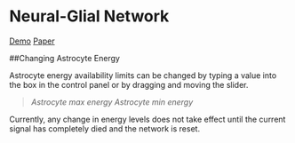 Neural-Glial Network
==============

[Demo](http://edlab-www.cs.umass.edu/~cjcorey/Neural-Network/index.html)
[Paper](http://edlab-www.cs.umass.edu/~cjcorey/Neural-Network/FinalProjectWrite-Up.pdf)

##Changing Astrocyte Energy

Astrocyte energy availability limits can be changed by typing a value into the box in the control panel or by dragging and moving the slider.

>_Astrocyte max energy_
>_Astrocyte min energy_

Currently, any change in energy levels does not take effect until the current signal has completely died and the network is reset.